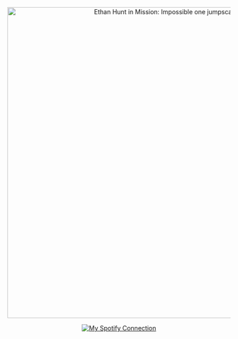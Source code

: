<p align="center">
  <img src="https://github.com/user-attachments/assets/43c002a1-e707-436a-b077-f6c453693149" alt="Ethan Hunt in Mission: Impossible one jumpscare" width=700>
</p>

<div align="center">
  <a href="https://spotify-github-profile.kittinanx.com/api/view?uid=31tckfmsmy7m3qsgkook6hwjqqne&redirect=true">
    <img src="https://spotify-github-profile.kittinanx.com/api/view?uid=31tckfmsmy7m3qsgkook6hwjqqne&cover_image=true&theme=natemoo-re&show_offline=true&background_color=121212&interchange=true&bar_color=949494&bar_color_cover=false" alt="My Spotify Connection">
  </a>
</div>
